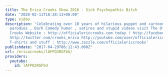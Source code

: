```yaml
---
title: The Erica Crooks Show 2016 - Sick Psychopathic Bitch
date: "2020-02-11T18:38:13+08:00"
type: video
description: 'Celebrating over 10 years of hilarious puppet and cartoon animation
  parodies , Dark Comedy humor , satires and stupid videos visit The Official Erica
  Crooks Website : http://officialericcrooks.com today ! http://facebook.com/officialericcrooks
  http://twitter.com/crooks_erica http://youtube.com/user/officialericcrooks http://Instagram.com/officialericcrooks/
  T-shirts and stuff : http://www.zazzle.com/officialericcrooks'
publishdate: "2017-04-29T06:12:43.000Z"
url: /ericacrooks/lAFPQ3RGFbU/
providers:
  youtube:
    id: lAFPQ3RGFbU
---
```


